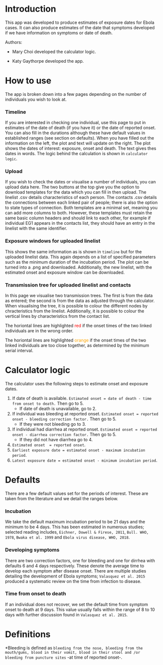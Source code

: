 Introduction
============

This app was developed to produce estimates of exposure dates for Ebola
cases. It can also produce estimates of the date that symptoms developed
if we have information on symptoms or date of death.

Authors:

-   Mary Choi developed the calculator logic.

-   Katy Gaythorpe developed the app.

How to use
==========

The app is broken down into a few pages depending on the number of
individuals you wish to look at.

### Timeline

If you are interested in checking one individual, use this page to put
in estimates of the date of death (if you have it) or the date of
reported onset. You can also fill in the durations although these have
default values in established ranges (see section on defaults). When you
have filled out the information on the left, the plot and text will
update on the right. The plot shows the dates of interest: exposure,
onset and death. The text gives thes dates in words. The logic behind
the calculation is shown in `calculator logic`.

### Upload

If you wish to check the dates or visualise a number of individuals, you
can upload data here. The two buttons at the top give you the option to
download templates for the data which you can fill in then upload. The
linelist .csv details characteristics of each person. The contacts .csv
details the connections between each linked pair of people; there is
also the option to state types of connection. Both templates are a
minimal set, meaning you can add more columns to both. However, these
templates must retain the same basic column headers and should link to
each other, for example if individual EG1 appears in the contacts list,
they should have an entry in the linelist with the same identifier.

### Exposure windows for uploaded linelist

This shows the same information as is shown in `timeline` but for the
uploaded linelist data. This again depends on a list of specified
parameters such as the minimum duration of the incubation period. The
plot can be turned into a .png and downloaded. Additionally, the new
linelist, with the estimated onset and exposure window can be
downloaded.

### Transmission tree for uploaded linelist and contacts

In this page we visualise two transmission trees. The first is from the
data as entered; the second is from the data as adjusted through the
calculator. When visualising the tree, it is possible to colour the
different nodes by chracteristics from the linelist. Additionally, it is
possible to colour the vertical lines by characteristics from the
contact list.

The horiontal lines are highlighted <span style="color:red">red</span>
if the onset times of the two linked individuals are in the wrong order.

The horiontal lines are highlighted <span
style="color:orange">orange</span> if the onset times of the two linked
individuals are too close together, as determined by the minimum serial
interval.

Calculator logic
================

The calculator uses the following steps to estimate onset and exposure
dates.

1.  If date of death is available.
    `Estimated onset = date of death - time from onset to death.` Then
    go to 5.
    -   If date of death is unavailable, go to 2.
2.  If individual was bleeding at reported onset.
    `Estimated onset = reported onset - bleeding correction factor.`
    Then go to 5.
    -   If they were not bleeding go to 3.
3.  If individual had diarrhea at reported onset.
    `Estimated onset = reported onset - diarrhea correction factor.`
    Then go to 5.
    -   If they did not have diarrhea go to 4.
4.  `Estimated onset  = reported onset`.
5.  `Earliest exposure date = estimated onset - maximum incubation period`.
6.  `Latest exposure date = estimated onset - minimum incubation period`.

Defaults
========

There are a few default values set for the periods of interest. These
are taken from the literature and we detail the ranges below.

### Incubation

We take the default maximum incubation period to be 21 days and the
minimum to be 4 days. This has been estimated in numerous studies;
selected reading includes, `Eichner, Dowell & Firese, 2011`,
`Bull. WHO, 1978`, `Bwaka et al. 1999` and
`Ebola virus disease, WHO, 2018`.

### Developing symptoms

There are two correction factors, one for bleeding and one for dirrhea
with defaults 6 and 4 days respectively. These denote the average time
to develop each symptom after disease onset. There are multiple studies
detailing the development of Ebola symptoms; `Valasquez et al. 2015`
produced a systematic review on the time from infection to disease.

### Time from onset to death

If an individual does not recover, we set the default time from symptom
onset to death at 9 days. This value usually falls within the range of 8
to 10 days with further discussion found in `Valasquez et al. 2015`.

Definitions
===========

\*Bleeding is defined as
`bleeding from the nose, bleeding from the mouth/gums, blood in their vomit, blood in their stool and /or bleeding from puncture sites`
-at time of reported onset-.
